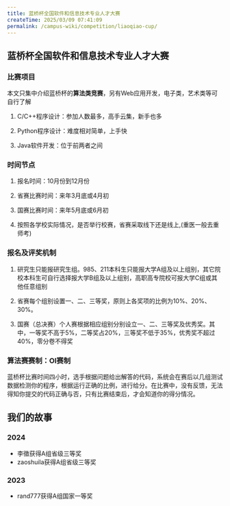 ```yaml
---
title: 蓝桥杯全国软件和信息技术专业人才大赛
createTime: 2025/03/09 07:41:09
permalink: /campus-wiki/competition/liaoqiao-cup/
---
```

## 蓝桥杯全国软件和信息技术专业人才大赛
### 比赛项目
本文只集中介绍蓝桥杯的**算法类竞赛**，另有Web应用开发，电子类，艺术类等可自行了解

1. C/C++程序设计：参加人数最多，高手云集，新手也多

2. Python程序设计：难度相对简单，上手快

3. Java软件开发：位于前两者之间

### 时间节点
1. 报名时间：10月份到12月份

2. 省赛比赛时间：来年3月底或4月初

3. 国赛比赛时间：来年5月底或6月初

4. 按照各学校实际情况，是否举行校赛，省赛采取线下还是线上,(重医一般去重师考)

### 报名及评奖机制
1. 研究生只能报研究生组。985、211本科生只能报大学A组及以上组别，其它院校本科生可自行选择报大学B组及以上组别，高职高专院校可报大学C组或其他任意组别

2. 省赛每个组别设置一、二、三等奖，原则上各奖项的比例为10%、20%、30%。

3. 国赛（总决赛）个人赛根据相应组别分别设立一、二、三等奖及优秀奖。其中，一等奖不高于5%，二等奖占20%，三等奖不低于35%，优秀奖不超过 40%，零分卷不得奖

### 算法赛赛制：OI赛制
蓝桥杯比赛时间四小时，选手根据问题给出解答的代码，系统会在赛后以几组测试数据检测你的程序，根据运行正确的比例，进行给分。在比赛中，没有反馈，无法得知你提交的代码正确与否，只有比赛结束后，才会知道你的得分情况。

## 我们的故事

### 2024

- 李徵获得A组省级三等奖
- zaoshuila获得A组省级三等奖


### 2023

- rand777获得A组国家一等奖